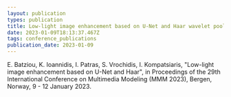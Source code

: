 ```yaml
---
layout: publication
types: publication
title: Low-light image enhancement based on U-Net and Haar wavelet pooling
date: 2023-01-09T18:13:37.467Z
tags: conference_publications
publication_date: 2023-01-09
---
```

<!--StartFragment-->

E. Batziou, K. Ioannidis, I. Patras, S. Vrochidis, I. Kompatsiaris, "Low-light image enhancement based on U-Net and Haar", in Proceedings of the 29th International Conference on Multimedia Modeling (MMM 2023), Bergen, Norway, 9 - 12 January 2023.

**<!--EndFragment-->**